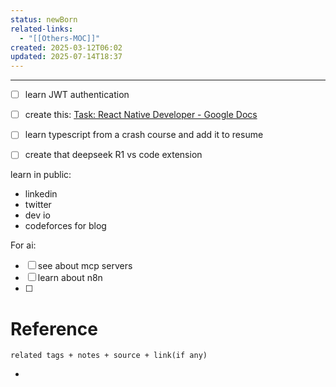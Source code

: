 ```yaml
---
status: newBorn
related-links:
  - "[[Others-MOC]]"
created: 2025-03-12T06:02
updated: 2025-07-14T18:37
---
```

---

- [ ] learn JWT authentication
- [ ] create this: [Task: React Native Developer - Google Docs](https://docs.google.com/document/d/1fdO05vr8X-qskvnsUREhVf8A5X9ZajFx0XMvvo79CVo/edit?tab=t.0#heading=h.v0h6opl86rqj)
- [ ] learn typescript from a crash course and add it to resume
- [ ] create that deepseek R1 vs code extension


learn in public:

- linkedin
- twitter
- dev io
- codeforces for blog




For ai:

- [ ] see about mcp servers
- [ ] learn about n8n
- [ ] 




# Reference
`related tags + notes + source + link(if any)`
 

- 